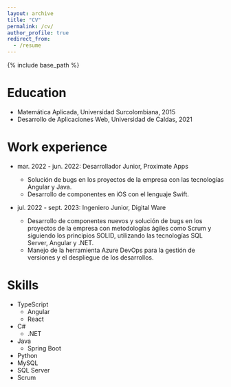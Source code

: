 ```yaml
---
layout: archive
title: "CV"
permalink: /cv/
author_profile: true
redirect_from:
  - /resume
---
```


{% include base_path %}

Education
======
* Matemática Aplicada, Universidad Surcolombiana, 2015
* Desarrollo de Aplicaciones Web, Universidad de Caldas, 2021

Work experience
======
* mar. 2022 - jun. 2022: Desarrollador Junior, Proximate Apps
  * Solución de bugs en los proyectos de la empresa con las tecnologías Angular y Java.
  * Desarrollo de componentes en iOS con el lenguaje Swift.

* jul. 2022 - sept. 2023: Ingeniero Junior, Digital Ware
  * Desarrollo de componentes nuevos y solución de bugs en los proyectos de la empresa con metodologías ágiles como Scrum y siguiendo los principios SOLID, utilizando las tecnologías SQL Server, Angular y .NET.
  * Manejo de la herramienta Azure DevOps para la gestión de versiones y el despliegue de los desarrollos.
  
Skills
======
* TypeScript
  * Angular
  * React
* C#
  * .NET
* Java
  * Spring Boot
* Python
* MySQL
* SQL Server
* Scrum



<!-- Publications
======
  <ul>{% for post in site.publications %}
    {% include archive-single-cv.html %}
  {% endfor %}</ul>
  
Talks
======
  <ul>{% for post in site.talks %}
    {% include archive-single-talk-cv.html %}
  {% endfor %}</ul>
  
Teaching
======
  <ul>{% for post in site.teaching %}
    {% include archive-single-cv.html %}
  {% endfor %}</ul>
  
Service and leadership
======
* Currently signed in to 43 different slack teams -->
